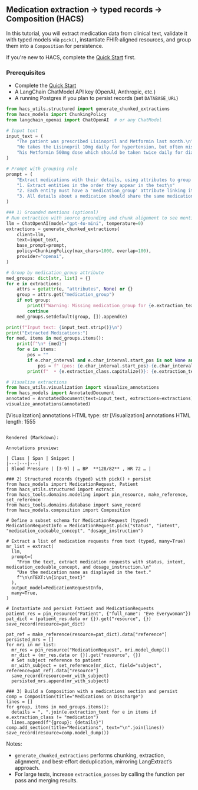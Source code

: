 ## Medication extraction → typed records → Composition (HACS)

In this tutorial, you will extract medication data from clinical text, validate it with typed models via `pick()`, instantiate FHIR‑aligned resources, and group them into a `Composition` for persistence.

If you're new to HACS, complete the [Quick Start](../quick-start.md) first.

### Prerequisites

- Complete the [Quick Start](../quick-start.md)
- A LangChain ChatModel API key (OpenAI, Anthropic, etc.)
- A running Postgres if you plan to persist records (set `DATABASE_URL`)

```python
from hacs_utils.structured import generate_chunked_extractions
from hacs_models import ChunkingPolicy
from langchain_openai import ChatOpenAI  # or any ChatModel

# Input text
input_text = (
    "The patient was prescribed Lisinopril and Metformin last month.\n"
    "He takes the Lisinopril 10mg daily for hypertension, but often misses\n"
    "his Metformin 500mg dose which should be taken twice daily for diabetes.\n"
)

# Prompt with grouping rule
prompt = (
    "Extract medications with their details, using attributes to group related information:\n\n"
    "1. Extract entities in the order they appear in the text\n"
    "2. Each entity must have a 'medication_group' attribute linking it to its medication\n"
    "3. All details about a medication should share the same medication_group value\n"
)

### 1) Grounded mentions (optional)
# Run extraction with source grounding and chunk alignment to see mentions and spans
llm = ChatOpenAI(model="gpt-4o-mini", temperature=0)
extractions = generate_chunked_extractions(
    client=llm,
    text=input_text,
    base_prompt=prompt,
    policy=ChunkingPolicy(max_chars=1000, overlap=100),
    provider="openai",
)

# Group by medication_group attribute
med_groups: dict[str, list] = {}
for e in extractions:
    attrs = getattr(e, "attributes", None) or {}
    group = attrs.get("medication_group")
    if not group:
        print(f"Warning: Missing medication_group for {e.extraction_text}")
        continue
    med_groups.setdefault(group, []).append(e)

print(f"Input text: {input_text.strip()}\n")
print("Extracted Medications:")
for med, items in med_groups.items():
    print(f"\n* {med}")
    for e in items:
        pos = ""
        if e.char_interval and e.char_interval.start_pos is not None and e.char_interval.end_pos is not None:
            pos = f" (pos: {e.char_interval.start_pos}-{e.char_interval.end_pos})"
        print(f"  • {e.extraction_class.capitalize()}: {e.extraction_text}{pos}")

# Visualize extractions
from hacs_utils.visualization import visualize_annotations
from hacs_models import AnnotatedDocument
annotated = AnnotatedDocument(text=input_text, extractions=extractions)
visualize_annotations(annotated)

```
[Visualization] annotations HTML type: str
[Visualization] annotations HTML length: 1555
```

Rendered (Markdown):

Annotations preview:

| Class | Span | Snippet |
|---|---|---|
| Blood Pressure | [3-9] | … BP  **128/82** , HR 72 … |

### 2) Structured records (typed) with pick() + persist
from hacs_models import MedicationRequest, Patient
from hacs_utils.structured import extract
from hacs_tools.domains.modeling import pin_resource, make_reference, set_reference
from hacs_tools.domains.database import save_record
from hacs_models.composition import Composition

# Define a subset schema for MedicationRequest (typed)
MedicationRequestInfo = MedicationRequest.pick("status", "intent", "medication_codeable_concept", "dosage_instruction")

# Extract a list of medication requests from text (typed, many=True)
mr_list = extract(
  llm,
  prompt=(
    "From the text, extract medication requests with status, intent, medication_codeable_concept, and dosage_instruction.\n"
    "Use the medication name as displayed in the text."
    f"\n\nTEXT:\n{input_text}"
  ),
  output_model=MedicationRequestInfo,
  many=True,
)

# Instantiate and persist Patient and MedicationRequests
patient_res = pin_resource("Patient", {"full_name": "Eve Everywoman"})
pat_dict = (patient_res.data or {}).get("resource", {})
save_record(resource=pat_dict)

pat_ref = make_reference(resource=pat_dict).data["reference"]
persisted_mrs = []
for mri in mr_list:
  mr_res = pin_resource("MedicationRequest", mri.model_dump())
  mr_dict = (mr_res.data or {}).get("resource", {})
  # Set subject reference to patient
  mr_with_subject = set_reference(mr_dict, field="subject", reference=pat_ref).data["resource"]
  save_record(resource=mr_with_subject)
  persisted_mrs.append(mr_with_subject)

### 3) Build a Composition with a medications section and persist
comp = Composition(title="Medications on Discharge")
lines = []
for group, items in med_groups.items():
  details = ", ".join(e.extraction_text for e in items if e.extraction_class != "medication")
  lines.append(f"{group}: {details}")
comp.add_section(title="Medications", text="\n".join(lines))
save_record(resource=comp.model_dump())
```

Notes:
- `generate_chunked_extractions` performs chunking, extraction, alignment, and best‑effort deduplication, mirroring LangExtract’s approach.
- For large texts, increase `extraction_passes` by calling the function per pass and merging results.


